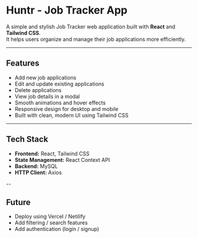 # Huntr - Job Tracker App

A simple and stylish Job Tracker web application built with **React** and **Tailwind CSS**.  
It helps users organize and manage their job applications more efficiently.

---

## Features

- Add new job applications
- Edit and update existing applications
- Delete applications
- View job details in a modal
- Smooth animations and hover effects
- Responsive design for desktop and mobile
- Built with clean, modern UI using Tailwind CSS

---

## Tech Stack

- **Frontend:** React, Tailwind CSS
- **State Management:** React Context API
- **Backend:** MySQL
- **HTTP Client:** Axios

--

## Future

- Deploy using Vercel / Netilify
- Add filtering / search features
- Add authentication (login / signup)


